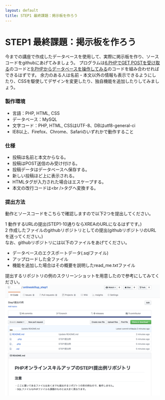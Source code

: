 ```yaml
---
layout: default
title: STEP1 最終課題：掲示板を作ろう
---
```

# STEP1 最終課題：掲示板を作ろう

今までの講座で作成したデータベースを使用して、実際に掲示板を作り、ソースコードをgithubにあげてみましょう。
プログラムは[6.PHPでGET,POSTを受け取る](6.html)のコードと[9.PHPからデータベースを操作してみる](9.html)のコードを組み合わせればできるはずです。
余力のある人は名前・本文以外の情報も表示できるようにしたり、CSSを駆使してデザインを変更したり、独自機能を追加したりしてみましょう。


### 製作環境

* 言語：PHP, HTML, CSS
* データベース：MySQL
* 文字コード：PHP, HTML, CSSはUTF-8、DBはutf8-general-ci
* IE8以上、Firefox、Chrome、Safariのいずれかで動作すること

### 仕様

* 投稿は名前と本文からなる。
* 投稿はPOST送信のみ受け付ける。
* 投稿データはデータベースへ保存する。
* 新しい投稿ほど上に表示される。
* HTMLタグが入力された場合はエスケープする。
* 本文の改行コードは&lt;br /&gt;タグへ変換する。

### 提出方法

動作とソースコードをこちらで確認しますので以下2つを提出してください。

1 動作するURLの提出(STEP1-10通りならXREAのURLになるはずです。)  
2 作成したファイルのgithubリポジトリとしての提出(githubリポジトリのURLを送ってください。)  
なお、githubリポジトリには以下のファイルをあげてください。

* データベースのエクスポートデータ(.sqlファイル)
* アップロードした全ファイル
* 機能を追加した場合はその概要を説明したread_me.txtファイル

提出するリポジトリの例のスクリーンショットを用意したので参考にしてみてください。
![](../images/step1_teisyutu.png)

